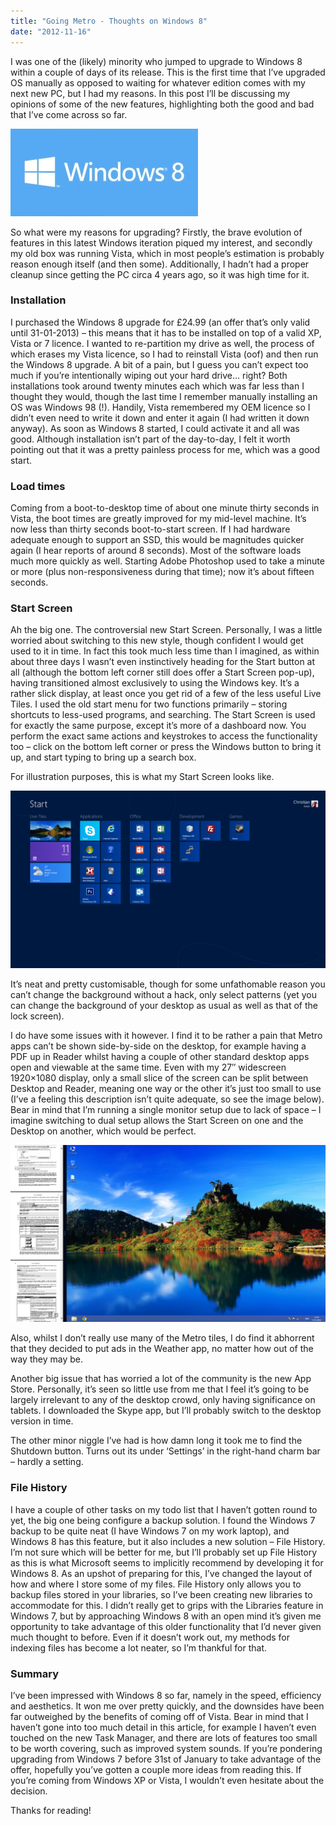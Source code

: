 ```yaml
---
title: "Going Metro - Thoughts on Windows 8"
date: "2012-11-16"
---
```


I was one of the (likely) minority who jumped to upgrade to Windows 8 within a couple of days of its release. This is the first time that I’ve upgraded OS manually as opposed to waiting for whatever edition comes with my next new PC, but I had my reasons. In this post I’ll be discussing my opinions of some of the new features, highlighting both the good and bad that I’ve come across so far.

![The Windows 8 logo](/posts/going-metro/windows-8-logo-300x140.jpg)

So what were my reasons for upgrading? Firstly, the brave evolution of features in this latest Windows iteration piqued my interest, and secondly my old box was running Vista, which in most people’s estimation is probably reason enough itself (and then some). Additionally, I hadn’t had a proper cleanup since getting the PC circa 4 years ago, so it was high time for it.

### Installation

I purchased the Windows 8 upgrade for £24.99 (an offer that’s only valid until 31-01-2013) – this means that it has to be installed on top of a valid XP, Vista or 7 licence.
I wanted to re-partition my drive as well, the process of which erases my Vista licence, so I had to reinstall Vista (oof) and then run the Windows 8 upgrade. A bit of a pain, but I guess you can’t expect too much if you’re intentionally wiping out your hard drive… right?
Both installations took around twenty minutes each which was far less than I thought they would, though the last time I remember manually installing an OS was Windows 98 (!). Handily, Vista remembered my OEM licence so I didn’t even need to write it down and enter it again (I had written it down anyway). As soon as Windows 8 started, I could activate it and all was good.
Although installation isn’t part of the day-to-day, I felt it worth pointing out that it was a pretty painless process for me, which was a good start.

### Load times

Coming from a boot-to-desktop time of about one minute thirty seconds in Vista, the boot times are greatly improved for my mid-level machine. It’s now less than thirty seconds boot-to-start screen. If I had hardware adequate enough to support an SSD, this would be magnitudes quicker again (I hear reports of around 8 seconds).
Most of the software loads much more quickly as well. Starting Adobe Photoshop used to take a minute or more (plus non-responsiveness during that time); now it’s about fifteen seconds.

### Start Screen

Ah the big one. The controversial new Start Screen. Personally, I was a little worried about switching to this new style, though confident I would get used to it in time. In fact this took much less time than I imagined, as within about three days I wasn’t even instinctively heading for the Start button at all (although the bottom left corner still does offer a Start Screen pop-up), having transitioned almost exclusively to using the Windows key.
It’s a rather slick display, at least once you get rid of a few of the less useful Live Tiles. I used the old start menu for two functions primarily – storing shortcuts to less-used programs, and searching. The Start Screen is used for exactly the same purpose, except it’s more of a dashboard now. You perform the exact same actions and keystrokes to access the functionality too – click on the bottom left corner or press the Windows button to bring it up, and start typing to bring up a search box.

For illustration purposes, this is what my Start Screen looks like.

![The Windows 8 start screen](/posts/going-metro/startscreen-1024x576.png)

It’s neat and pretty customisable, though for some unfathomable reason you can’t change the background without a hack, only select patterns (yet you can change the background of your desktop as usual as well as that of the lock screen).

I do have some issues with it however. I find it to be rather a pain that Metro apps can’t be shown side-by-side on the desktop, for example having a PDF up in Reader whilst having a couple of other standard desktop apps open and viewable at the same time. Even with my 27″ widescreen 1920×1080 display, only a small slice of the screen can be split between Desktop and Reader, meaning one way or the other it’s just too small to use (I’ve a feeling this description isn’t quite adequate, so see the image below). Bear in mind that I’m running a single monitor setup due to lack of space – I imagine switching to dual setup allows the Start Screen on one and the Desktop on another, which would be perfect.

![Windows 8 split screen](/posts/going-metro/reader-1024x576.png)

Also, whilst I don’t really use many of the Metro tiles, I do find it abhorrent that they decided to put ads in the Weather app, no matter how out of the way they may be.

Another big issue that has worried a lot of the community is the new App Store. Personally, it’s seen so little use from me that I feel it’s going to be largely irrelevant to any of the desktop crowd, only having significance on tablets. I downloaded the Skype app, but I’ll probably switch to the desktop version in time.

The other minor niggle I’ve had is how damn long it took me to find the Shutdown button. Turns out its under ‘Settings’ in the right-hand charm bar – hardly a setting.

### File History

I have a couple of other tasks on my todo list that I haven’t gotten round to yet, the big one being configure a backup solution. I found the Windows 7 backup to be quite neat (I have Windows 7 on my work laptop), and Windows 8 has this feature, but it also includes a new solution – File History. I’m not sure which will be better for me, but I’ll probably set up File History as this is what Microsoft seems to implicitly recommend by developing it for Windows 8.
As an upshot of preparing for this, I’ve changed the layout of how and where I store some of my files. File History only allows you to backup files stored in your libraries, so I’ve been creating new libraries to accommodate for this. I didn’t really get to grips with the Libraries feature in Windows 7, but by approaching Windows 8 with an open mind it’s given me opportunity to take advantage of this older functionality that I’d never given much thought to before.
Even if it doesn’t work out, my methods for indexing files has become a lot neater, so I’m thankful for that.

### Summary

I’ve been impressed with Windows 8 so far, namely in the speed, efficiency and aesthetics. It won me over pretty quickly, and the downsides have been far outweighed by the benefits of coming off of Vista. Bear in mind that I haven’t gone into too much detail in this article, for example I haven’t even touched on the new Task Manager, and there are lots of features too small to be worth covering, such as improved system sounds.
If you’re pondering upgrading from Windows 7 before 31st of January to take advantage of the offer, hopefully you’ve gotten a couple more ideas from reading this. If you’re coming from Windows XP or Vista, I wouldn’t even hesitate about the decision.

Thanks for reading!